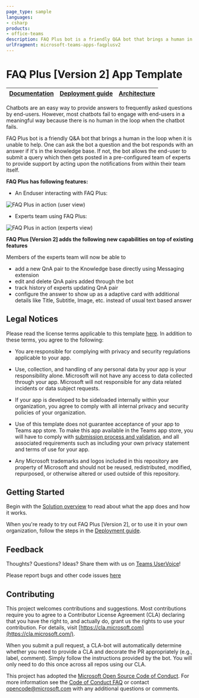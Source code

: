 ```yaml
---
page_type: sample
languages:
- csharp
products:
- office-teams
description: FAQ Plus bot is a friendly Q&A bot that brings a human in the loop when it is unable to help. One can ask the bot a question and the bot responds with an answer if it's in the knowledge base. If not, the bot allows the end-user to submit a query which then gets posted in a pre-configured team of experts to enable the experts to provide support by acting upon the notifications from within their team itself. 
urlFragment: microsoft-teams-apps-faqplusv2
---
```

#  FAQ Plus [Version 2] App Template

| [Documentation](https://github.com/OfficeDev/microsoft-teams-apps-faqplusv2/wiki/Home.md) | [Deployment guide](https://github.com/OfficeDev/microsoft-teams-apps-faqplusv2/wiki/Deployment-Guide.md) | [Architecture](https://github.com/OfficeDev/microsoft-teams-apps-faqplusv2/wiki/Solution-Overview.md) |
| ---- | ---- | ---- |

Chatbots are an easy way to provide answers to frequently asked questions by end-users. However, most chatbots fail to engage with end-users in a meaningful way because there is no human in the loop when the chatbot fails. 

FAQ Plus bot is a friendly Q&A bot that brings a human in the loop when it is unable to help. One can ask the bot a question and the bot responds with an answer if it's in the knowledge base. If not, the bot allows the end-user to submit a query which then gets posted in a pre-configured team of experts to provide support by acting upon the notifications from within their team itself.

**FAQ Plus has following features:**

*	An Enduser interacting with FAQ Plus:

![FAQ Plus in action (user view)](https://github.com/OfficeDev/microsoft-teams-apps-faqplusv2/wiki/Images/FAQPlusEndUser.gif)

*	Experts team using FAQ Plus:

![FAQ Plus in action (experts view)](https://github.com/OfficeDev/microsoft-teams-apps-faqplusv2/wiki/Images/FAQPlusExperts.gif)


**FAQ Plus [Version 2] adds the following new capabilities on top of existing features**

Members of the experts team will now be able to
- add a new QnA pair to the Knowledge base directly using Messaging extension
- edit and delete QnA pairs added through the bot
- track history of experts updating QnA pair
- configure the answer to show up as a adaptive card with additional details like Title, Subtitle, Image, etc. instead of usual text based answer

## **Legal Notices**

Please read the license terms applicable to this template [here](https://github.com/OfficeDev/microsoft-teams-apps-faqplusv2/blob/master/LICENSE). In addition to these terms, you agree to the following:

 - You are responsible for complying with privacy and security regulations applicable to your app.
 
 - Use, collection, and handling of any personal data by your app is your responsibility alone.  Microsoft will not have any access to data collected through your app.  Microsoft will not responsible for any data related incidents or data subject requests.
 
 - If your app is developed to be sideloaded internally within your organization, you agree to comply with all internal privacy and security policies of your organization.
 
 - Use of this template does not guarantee acceptance of your app to Teams app store.  To make this app available in the Teams app store, you will have to comply with [submission process and validation](https://docs.microsoft.com/en-us/microsoftteams/platform/concepts/deploy-and-publish/appsource/publish), and all associated requirements such as including your own privacy statement and terms of use for your app.
 
 - Any Microsoft trademarks and logos included in this repository are property of Microsoft and should not be reused, redistributed, modified, repurposed, or otherwise altered or used outside of this repository.

## **Getting** **Started**

Begin with the [Solution overview](https://github.com/OfficeDev/microsoft-teams-apps-faqplusv2/wiki/Solution-overview) to read about what the app does and how it works.

When you're ready to try out FAQ Plus [Version 2], or to use it in your own organization, follow the steps in the [Deployment guide](https://github.com/OfficeDev/microsoft-teams-apps-faqplusv2/wiki/DeployementGuide).

## **Feedback**

Thoughts? Questions? Ideas? Share them with us on [Teams UserVoice](https://microsoftteams.uservoice.com/forums/555103-public)!

Please report bugs and other code issues [here](https://github.com/OfficeDev/microsoft-teams-apps-faqplusv2/issues/new)

## **Contributing**

This project welcomes contributions and suggestions. Most contributions require you to agree to a Contributor License Agreement (CLA) declaring that you have the right to, and actually do, grant us the rights to use your contribution. For details, visit [https://cla.microsoft.com](https://cla.microsoft.com/).

When you submit a pull request, a CLA-bot will automatically determine whether you need to provide a CLA and decorate the PR appropriately (e.g., label, comment). Simply follow the instructions provided by the bot. You will only need to do this once across all repos using our CLA.

This project has adopted the [Microsoft Open Source Code of Conduct](https://opensource.microsoft.com/codeofconduct/). For more information see the [Code of Conduct FAQ](https://opensource.microsoft.com/codeofconduct/FAQ/) or contact [opencode@microsoft.com](mailto:opencode@microsoft.com) with any additional questions or comments.
